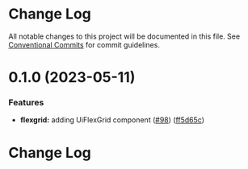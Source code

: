 # Change Log

All notable changes to this project will be documented in this file.
See [Conventional Commits](https://conventionalcommits.org) for commit guidelines.

# 0.1.0 (2023-05-11)


### Features

* **flexgrid:** adding UiFlexGrid component ([#98](https://github.com/inavac182/ui-react/issues/98)) ([ff5d65c](https://github.com/inavac182/ui-react/commit/ff5d65c67c17d3ca75d6d73d4feea160f9d9ef21))





# Change Log
